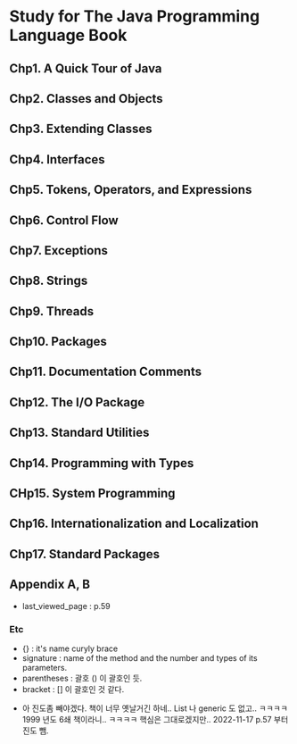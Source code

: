 # Study for The Java Programming Language Book

## Chp1. A Quick Tour of Java

## Chp2. Classes and Objects

## Chp3. Extending Classes

## Chp4. Interfaces

## Chp5. Tokens, Operators, and Expressions

## Chp6. Control Flow

## Chp7. Exceptions

## Chp8. Strings

## Chp9. Threads

## Chp10. Packages

## Chp11. Documentation Comments

## Chp12. The I/O Package

## Chp13. Standard Utilities

## Chp14. Programming with Types

## CHp15. System Programming

## Chp16. Internationalization and Localization

## Chp17. Standard Packages

## Appendix A, B



* last_viewed_page : p.59

### Etc
- {} : it's name curyly brace
- signature : name of the method and
the number and types of its parameters.
- parentheses : 괄호 () 이 괄호인 듯.
- bracket : [] 이 괄호인 것 같다.

* 아 진도좀 빼야겠다. 책이 너무 옛날거긴 하네.. List 나 generic 도 없고..
ㅋㅋㅋㅋ 1999 년도 6쇄 책이라니.. ㅋㅋㅋㅋ
핵심은 그대로겠지만..
2022-11-17 p.57 부터 진도 뺌.